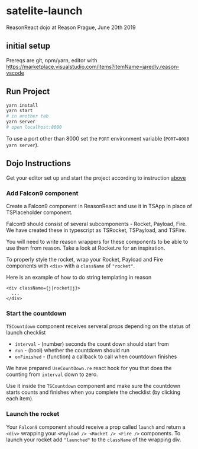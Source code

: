 # satelite-launch

ReasonReact dojo at Reason Prague, June 20th 2019

## initial setup

Prereqs are git, npm/yarn, editor with https://marketplace.visualstudio.com/items?itemName=jaredly.reason-vscode

## Run Project

```sh
yarn install
yarn start
# in another tab
yarn server
# open localhost:8000
```

To use a port other than 8000 set the `PORT` environment variable (`PORT=8080 yarn server`).

## Dojo Instructions

Get your editor set up and start the project according to instruction [above](#run-project)

### Add Falcon9 component

Create a Falcon9 component in ReasonReact and use it in TSApp in place of TSPlaceholder component.

Falcon9 should consist of several subcomponents - Rocket, Payload, Fire. We have created these in typescript as TSRocket, TSPayload, and TSFire. 

You will need to write reason wrappers for these components to be able to use them from reason. Take a look at Rocket.re for an inspiration.

To properly style the rocket, wrap your Rocket, Payload and Fire components with `<div>` with a `className` of `"rocket"`.

Here is an example of how to do string templating in reason
```reason
<div className={j|rocket|j}>
  ...
</div>
```

### Start the countdown

`TSCountdown` component receives serveral props depending on the status of launch checklist

* `interval` - (number) seconds the count down should start from
* `run` - (bool) whether the countdown should run
* `onFinished` - (function) a callback to call when countdown finishes

We have prepared `UseCountDown.re` react hook for you that does the counting from `interval` down to zero. 

Use it inside the `TSCountdown` component and make sure the countdown starts counts and finishes when you complete the checklist (by clicking each item).

### Launch the rocket

Your `Falcon9` component should receive a prop called `launch` and return a `<div>` wrapping your `<Payload /> <Rocket /> <Fire />` components. To launch your rocket add `"launched"` to the `className` of the wrapping div.

